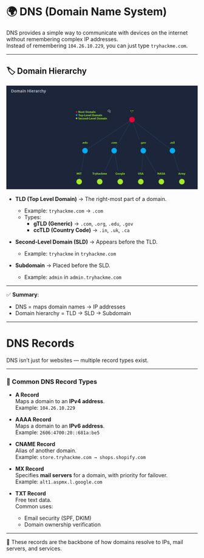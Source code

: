 # 🌍 DNS (Domain Name System)

DNS provides a simple way to communicate with devices on the internet without remembering complex IP addresses.  
Instead of remembering `104.26.10.229`, you can just type `tryhackme.com`.

---

## 🏷 Domain Hierarchy
![DNS Hierarchy](images/DomainHierarchy.png)

- **TLD (Top Level Domain)** → The right-most part of a domain.  
  - Example: `tryhackme.com` → `.com`  
  - Types:  
    - **gTLD (Generic)** → `.com`, `.org`, `.edu`, `.gov`  
    - **ccTLD (Country Code)** → `.in`, `.uk`, `.ca`  

- **Second-Level Domain (SLD)** → Appears before the TLD.  
  - Example: `tryhackme` in `tryhackme.com`  

- **Subdomain** → Placed before the SLD.  
  - Example: `admin` in `admin.tryhackme.com`

---

✅ **Summary**:  
- DNS = maps domain names → IP addresses  
- Domain hierarchy = TLD → SLD → Subdomain

---

# DNS Records  

DNS isn’t just for websites — multiple record types exist.  

---

### 🔹 Common DNS Record Types  

- **A Record**  
  Maps a domain to an **IPv4 address**.  
  Example: `104.26.10.229`  

- **AAAA Record**  
  Maps a domain to an **IPv6 address**.  
  Example: `2606:4700:20::681a:be5`  

- **CNAME Record**  
  Alias of another domain.  
  Example: `store.tryhackme.com → shops.shopify.com`  

- **MX Record**  
  Specifies **mail servers** for a domain, with priority for failover.  
  Example: `alt1.aspmx.l.google.com`  

- **TXT Record**  
  Free text data.  
  Common uses:  
  - Email security (SPF, DKIM)  
  - Domain ownership verification  

---

📌 These records are the backbone of how domains resolve to IPs, mail servers, and services.



